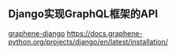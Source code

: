 
## Django实现GraphQL框架的API
[graphene-django](https://docs.graphene-python.org/projects/django/en/latest/)
https://docs.graphene-python.org/projects/django/en/latest/installation/
